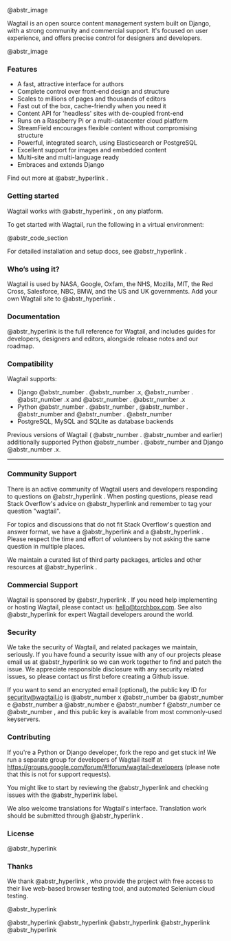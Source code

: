 @abstr_image   
  


Wagtail is an open source content management system built on Django, with a strong community and commercial support. It's focused on user experience, and offers precise control for designers and developers.

@abstr_image 

### Features

  * A fast, attractive interface for authors
  * Complete control over front-end design and structure
  * Scales to millions of pages and thousands of editors
  * Fast out of the box, cache-friendly when you need it
  * Content API for 'headless' sites with de-coupled front-end
  * Runs on a Raspberry Pi or a multi-datacenter cloud platform 
  * StreamField encourages flexible content without compromising structure
  * Powerful, integrated search, using Elasticsearch or PostgreSQL
  * Excellent support for images and embedded content
  * Multi-site and multi-language ready
  * Embraces and extends Django



Find out more at @abstr_hyperlink .

### Getting started

Wagtail works with @abstr_hyperlink , on any platform.

To get started with Wagtail, run the following in a virtual environment:

@abstr_code_section 

For detailed installation and setup docs, see @abstr_hyperlink .

### Who’s using it?

Wagtail is used by NASA, Google, Oxfam, the NHS, Mozilla, MIT, the Red Cross, Salesforce, NBC, BMW, and the US and UK governments. Add your own Wagtail site to @abstr_hyperlink .

### Documentation

@abstr_hyperlink is the full reference for Wagtail, and includes guides for developers, designers and editors, alongside release notes and our roadmap.

### Compatibility

Wagtail supports:

  * Django @abstr_number . @abstr_number .x, @abstr_number . @abstr_number .x and @abstr_number . @abstr_number .x
  * Python @abstr_number . @abstr_number , @abstr_number . @abstr_number and @abstr_number . @abstr_number 
  * PostgreSQL, MySQL and SQLite as database backends



Previous versions of Wagtail ( @abstr_number . @abstr_number and earlier) additionally supported Python @abstr_number . @abstr_number and Django @abstr_number .x.

* * *

### Community Support

There is an active community of Wagtail users and developers responding to questions on @abstr_hyperlink . When posting questions, please read Stack Overflow's advice on @abstr_hyperlink and remember to tag your question "wagtail".

For topics and discussions that do not fit Stack Overflow's question and answer format, we have a @abstr_hyperlink and a @abstr_hyperlink . Please respect the time and effort of volunteers by not asking the same question in multiple places.

We maintain a curated list of third party packages, articles and other resources at @abstr_hyperlink .

### Commercial Support

Wagtail is sponsored by @abstr_hyperlink . If you need help implementing or hosting Wagtail, please contact us: hello@torchbox.com. See also @abstr_hyperlink for expert Wagtail developers around the world.

### Security

We take the security of Wagtail, and related packages we maintain, seriously. If you have found a security issue with any of our projects please email us at @abstr_hyperlink so we can work together to find and patch the issue. We appreciate responsible disclosure with any security related issues, so please contact us first before creating a Github issue.

If you want to send an encrypted email (optional), the public key ID for security@wagtail.io is @abstr_number x @abstr_number ba @abstr_number e @abstr_number a @abstr_number e @abstr_number f @abstr_number ce @abstr_number , and this public key is available from most commonly-used keyservers.

### Contributing

If you're a Python or Django developer, fork the repo and get stuck in! We run a separate group for developers of Wagtail itself at https://groups.google.com/forum/#!forum/wagtail-developers (please note that this is not for support requests).

You might like to start by reviewing the @abstr_hyperlink and checking issues with the @abstr_hyperlink label.

We also welcome translations for Wagtail's interface. Translation work should be submitted through @abstr_hyperlink .

### License

@abstr_hyperlink 

### Thanks

We thank @abstr_hyperlink , who provide the project with free access to their live web-based browser testing tool, and automated Selenium cloud testing.

@abstr_hyperlink 

@abstr_hyperlink @abstr_hyperlink @abstr_hyperlink @abstr_hyperlink @abstr_hyperlink 
